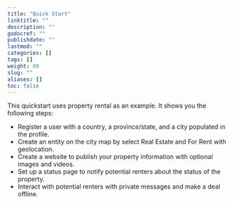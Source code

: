 ```yaml
---
title: "Quick Start"
linktitle: ""
description: ""
godocref: ""
publishdate: ""
lastmod: ""
categories: []
tags: []
weight: 00
slug: ""
aliases: []
toc: false
---
```


This quickstart uses property rental as an example. It shows you the following steps: 

* Register a user with a country, a province/state, and a city populated in the profile. 
* Create an entity on the city map by select Real Estate and For Rent with geolocation.
* Create a website to publish your property information with optional images and videos.
* Set up a status page to notify potential renters about the status of the property.
* Interact with potential renters with private messages and make a deal offline.

